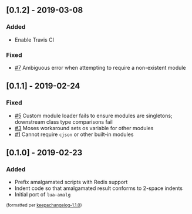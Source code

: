 ## [0.1.2] - 2019-03-08
### Added
- Enable Travis CI

### Fixed
- [#7](https://github.com/BixData/lua-amalg-redis/issues/7) Ambiguous error when attempting to require a non-existent module

## [0.1.1] - 2019-02-24
### Fixed
- [#5](https://github.com/BixData/lua-amalg-redis/issues/5) Custom module loader fails to ensure modules are singletons; downstream class type comparisons fail
- [#3](https://github.com/BixData/lua-amalg-redis/issues/3) Moses workaround sets os variable for other modules
- [#1](https://github.com/BixData/lua-amalg-redis/issues/1) Cannot require `cjson` or other built-in modules

## [0.1.0] - 2019-02-23
### Added
- Prefix amalgamated scripts with Redis support
- Indent code so that amalgamated result conforms to 2-space indents
- Initial port of `lua-amalg`

<small>(formatted per [keepachangelog-1.1.0](http://keepachangelog.com/en/1.0.0/))</small>

